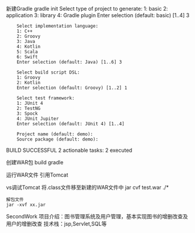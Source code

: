 新建Gradle
    gradle init
        Select type of project to generate:
        1: basic
        2: application
        3: library
        4: Gradle plugin
        Enter selection (default: basic) [1..4] 3

        Select implementation language:
        1: C++
        2: Groovy
        3: Java
        4: Kotlin
        5: Scala
        6: Swift
        Enter selection (default: Java) [1..6] 3

        Select build script DSL:
        1: Groovy
        2: Kotlin
        Enter selection (default: Groovy) [1..2] 1

        Select test framework:
        1: JUnit 4
        2: TestNG
        3: Spock
        4: JUnit Jupiter
        Enter selection (default: JUnit 4) [1..4]

        Project name (default: demo):
        Source package (default: demo):


BUILD SUCCESSFUL
2 actionable tasks: 2 executed

创建WAR包
    build gradle

运行WAR文件
    引用Tomcat

vs调试Tomcat
    将.class文件移至新建的WAR文件中
    jar cvf test.war ./*

    解包文件
    jar -xvf xx.jar

SecondWork
    项目介绍：图书管理系统及用户管理，基本实现图书的增删改查及用户的增删改查
    技术栈：jsp,Servlet,SQL等